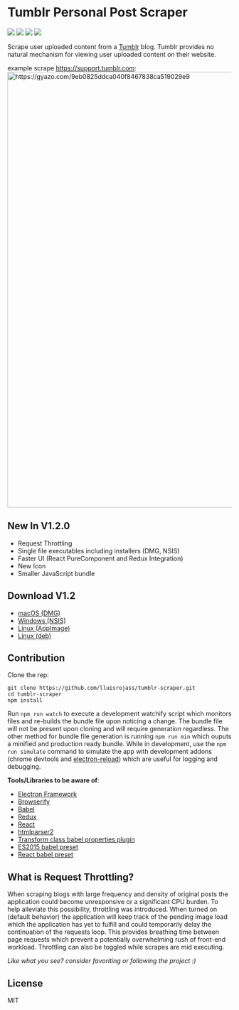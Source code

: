 # Tumblr Personal Post Scraper

![](https://img.shields.io/badge/npm-4.1.2-red.svg)  ![](https://img.shields.io/badge/electron-1.4.15-brightgreen.svg) ![](https://img.shields.io/badge/react-15.4.2-blue.svg) ![](https://img.shields.io/badge/redux-3.7.2-yellow.svg)  

Scrape user uploaded content from a [Tumblr](www.tumblr.com) blog. Tumblr provides no natural mechanism for viewing user uploaded content on their website.

example scrape <https://support.tumblr.com>:
<img src="https://i.gyazo.com/0700e8ee70bdaa1517f2cd4cb01d4c23.gif" alt="https://gyazo.com/9eb0825ddca040f8467838ca519029e9" width="980"/>


## New In V1.2.0

- Request Throttling
- Single file executables including installers (DMG, NSIS)
- Faster UI (React PureComponent and Redux Integration)
- New Icon
- Smaller JavaScript bundle

## Download V1.2

- [macOS (DMG)](https://github.com/lluisrojass/tumblr-scraper/releases/download/v1.2/Tumblr.Scraper-1.2.0.dmg)  
- [Windows (NSIS)](https://github.com/lluisrojass/tumblr-scraper/releases/download/v1.2/Tumblr.Scraper.Setup.1.2.0.exe)
- [Linux (AppImage)](https://github.com/lluisrojass/tumblr-scraper/releases/download/v1.2/tumblr-scraper-1.2.0-x86_64.AppImage)
- [Linux (deb)](https://github.com/lluisrojass/tumblr-scraper/releases/download/v1.2/tumblr-scraper_1.2.0_amd64.deb)

## Contribution 
Clone the rep:

```
git clone https://github.com/lluisrojass/tumblr-scraper.git
cd tumblr-scraper
npm install
```
Run `npm run watch` to execute a development watchify script which monitors files and re-builds the bundle file upon noticing a change. The bundle file will not be present upon cloning and will require generation regardless. The other method for bundle file generation is running `npm run min` which ouputs a minified and production ready bundle. While in development, use the `npm run simulate` command to simulate the app with development addons (chrome devtools and [electron-reload](https://github.com/yan-foto/electron-reload)) which are useful for logging and debugging.   

**Tools/Libraries to be aware of**: 

-  [Electron Framework](https://electron.atom.io/)
- [Browserify](http://browserify.org/)
- [Babel](https://babeljs.io/)
- [Redux](https://github.com/reactjs/redux)
- [React](https://github.com/facebook/react)
- [htmlparser2](https://github.com/fb55/htmlparser2)
- [Transform class babel properties plugin](https://babeljs.io/docs/plugins/transform-class-properties/)
- [ES2015 babel preset](https://babeljs.io/docs/plugins/preset-es2015/)
- [React babel preset](https://babeljs.io/docs/plugins/preset-react/)


## What is Request Throttling?
When scraping blogs with large frequency and density of original posts the application could become unresponsive or a significant CPU burden. To help alleviate this possibility, throttling was introduced. When turned on (default behavior) the application will keep track of the pending image load which the application has yet to fulfill and could temporarily delay the continuation of the requests loop. This provides breathing time between page requests which prevent a potentially overwhelming rush of front-end workload. Throttling can also be toggled while scrapes are mid executing.


*Like what you see? consider  favoriting or following the project :)*

## License 
MIT

